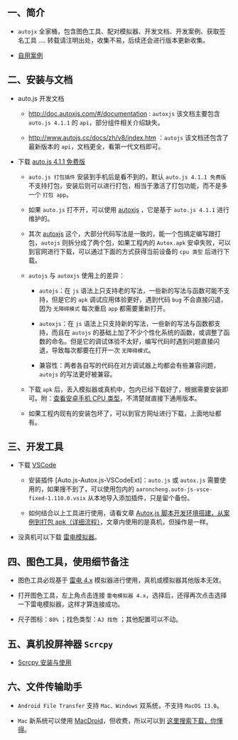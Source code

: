 ## 一、简介

- `autojx` 全家桶，包含图色工具、配对模拟器、开发文档、开发案例、获取签名工具 .... 转载请注明出处，收集不易，后续还会进行版本更新收集。

- [自用案例](https://github.com/dengzemiao/DZMAutoxjsScripts)

## 二、安装与文档

- auto.js 开发文档

  - http://doc.autoxjs.com/#/documentation : `autoxjs` 该文档主要包含 `auto.js 4.1.1` 的 `api`，部分组件相关介绍缺失。

  - http://www.autojs.cc/docs/zh/v8/index.htm ：`autojs` 该文档还包含了最新版本的 `api`，文档更全，看第一代文档即可。

- 下载 [auto.js 4.1.1 免费版](http://www.autojs.cc/)

  - `auto.js 打包插件` 安装到手机后是看不到的，默认 `auto.js 4.1.1 免费版` 不支持打包，安装后则可以进行打包，相当于激活了打包功能，而不是多一个 `打包 app`。

  - 如果 `auto.js` 打不开，可以使用 [autoxjs](http://doc.autoxjs.com/#/) ，它是基于 `auto.js 4.1.1` 进行维护的。

  - 其次 [autoxjs](https://github.com/kkevsekk1/AutoX/releases) 这个，大部分代码写法是一致的，能一个包搞定编写跟打包，`autojs` 则拆分成了两个包，如果工程内的 `Autox.apk` 安卓失败，可以到官网进行下载，可以通过下面的方式获得当前设备的 `cpu 类型` 后进行下载。

  - `autojs` 与 `autoxjs` 使用上的差异：

    - `autojs`：在 `js` 语法上只支持老的写法，一些新的写法与函数可能不支持，但是它的 `apk` 调试应用体验更好，遇到代码 `bug` 不会直接闪退，因为 `无障碍模式` 每次重启 `app` 都需要重新打开。

    - `autoxjs`：在 `js` 语法上只支持新的写法，一些新的写法与函数都支持，而且在 `autojs` 的基础上加了不少个性化系统的函数，或调整了函数的命名。但是它的调试体验不太好，编写代码时遇到问题直接闪退，导致每次都要在打开一次 `无障碍模式`。

    - 兼容性：两者各自写的代码在对方调试器上均都会有些兼容问题， `autojs` 的写法更好被兼容。

  - 下载 `apk` 后，丢入模拟器或真机中，包内已经下载好了，根据需要安装即可。附：[查看安卓手机 CPU 类型](https://blog.csdn.net/zz00008888/article/details/133696691)，不清楚就直接下通用版本。

  - 如果工程内现有的安装包坏了，可以到官方网址进行下载，上面地址都有。

## 三、开发工具

- 下载 [VSCode](https://code.visualstudio.com/)

  - 安装插件 [Auto.js-Autox.js-VSCodeExt]：`auto.js` 或 `autox.js` 需要使用的，如果搜不到了，可以使用包内的 `aaroncheng.auto-js-vsce-fixed-1.110.0.vsix` 从本地导入添加插件，只是留个备份。

  - 如何结合以上工具进行使用，请看文章 [Autox.js 脚本开发环境搭建，从案例到打包 apk（详细流程）](https://blog.csdn.net/zz00008888/article/details/133711217)，文章内使用的是真机，但操作是一样。

- 没真机可以下载 [雷电模拟器](https://www.ldmnq.com/)。

## 四、图色工具，使用细节备注

- 图色工具必现基于 [雷电 4.x](https://www.ldmnq.com/faq/6137.html) 模拟器进行使用，真机或模拟器其他版本无效。

- 打开图色工具，左上角点击连接 `雷电模拟器 4.x`，选择后，还得再次点击选择一下雷电模拟器，这样才算连接成功。

- 尺子图标：`80%` ；找色类型：`AJ 找色` ；其他配置可以不动。

## 五、真机投屏神器 `Scrcpy`

- [Scrcpy 安装与使用](https://blog.csdn.net/zz00008888/article/details/133700678)

## 六、文件传输助手

- `Android File Transfer` 支持 `Mac、Windows` 双系统，不支持 `MacOS 13.0`。

- `Mac` 新系统可以使用 [MacDroid](https://www.macdroid.app/android-file-transfer/)，但收费，所以可以到 [这里搜索下载，你懂得](https://www.macat.vip/)。
